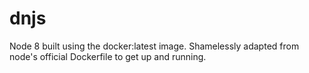# dnjs

Node 8 built using the docker:latest image. Shamelessly adapted from node's official Dockerfile to get up and running.
